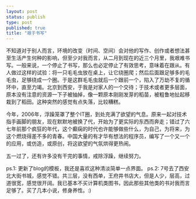 ```yaml
--- 
layout: post
status: publish
type: post
published: true
title: "艰于书写"
---
```

不知道对于别人而言，环境的改变（时间、空间）会对他的写作、创作或者想法甚至生活产生何种的影响，但至少对我而言，从二月到现在的近三个月里，我艰难书写。一般来说，一个停止了书写，那么也必定停止了有效思考，意味着在跟从。有人做过这样的试验：将一只毛毛虫放在桌上，让它绕圈爬；然后后面跟足够多的毛毛虫，足够绕成一个圈。于是这群毛毛虫就后一个跟前一个，陷入了万劫不复的循环中，直至力竭。北京到西安，于我是对家人的一个交待；于技术或者更多层面，原本没有注意的资源一下子被抽掉，像一颗原本刚刚发芽的稻苗，被粗鲁地扯起移栽到了稻田。这种突然的感觉有点失落，比较糟糕。

今年，2006年，浮躁笼罩了整个IT圈，到处充满了欲望的气息。原来一起对技术指手画脚的朋友，现在默默地被换了代，开始为了更实际的东西而奔走；错过了六七年前那个疯狂的年代，这个癫痫的时代也许能够做些什么，为自己，为将来，为这个燃烧得差不多的青春。中国大量的有才华有想法的程序员，编写了一个又一个的应用，或仿造，或原创，将这欲望的气氛烘得更热闹。

五一过了，还有许多没有干完的事情，戒除浮躁，继续努力。

ps.1: 更新了blog的模板，我还是喜欢这种清淡简单一点界面。
ps.2: 7号去了西安北大街书城，感觉不错。共三层，没有西单，王府井书店大，但是人少，层高，过道很宽，感觉很开阔。我已基本不买计算机类图书，因此那些其他类的书对我而言足够了。买了几本小说，修身养性。:)
